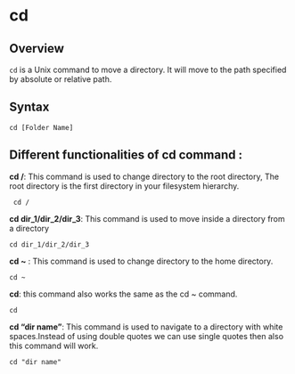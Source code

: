 # cd

## Overview
`cd` is a Unix command to move a directory. It will move to the path specified by absolute or relative path.

## Syntax
```
cd [Folder Name]
```
## Different functionalities of cd command : 

**cd /**: This command is used to change directory to the root directory, The root directory is the first directory in your filesystem hierarchy. 
 ``` 
  cd /
 ```
 
**cd dir_1/dir_2/dir_3**: This command is used to move inside a directory from a directory 
 
 ```
 cd dir_1/dir_2/dir_3
 ```
 
__cd ~__ : This command is used to change directory to the home directory. 
 ```
 cd ~
 ```
 
**cd**: this command also works the same as the cd ~ command. 
 ```
 cd
 ```
 
**cd “dir name”**: This command is used to navigate to a directory with white spaces.Instead of using double quotes we can use single quotes then also this command will work.

```
cd "dir name"
```
